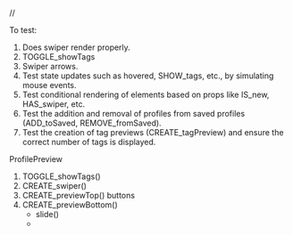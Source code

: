 
//

To test:

1. Does swiper render properly.
2. TOGGLE_showTags
3. Swiper arrows.
4. Test state updates such as hovered, SHOW_tags, etc., by simulating mouse events.
5. Test conditional rendering of elements based on props like IS_new, HAS_swiper, etc.
6. Test the addition and removal of profiles from saved profiles (ADD_toSaved, REMOVE_fromSaved).
7. Test the creation of tag previews (CREATE_tagPreview) and ensure the correct number of tags is displayed.


 ProfilePreview
 1. TOGGLE_showTags()
 3. CREATE_swiper()
 4. CREATE_previewTop() buttons
 5. CREATE_previewBottom() 
    - slide()
    - 
 
